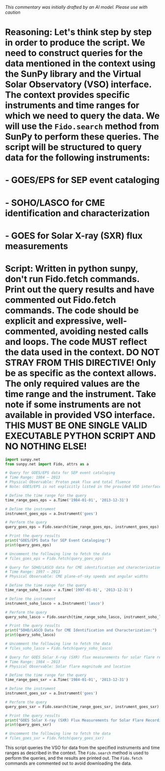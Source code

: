 _This commentary was initially drafted by an AI model. Please use with caution_

# Reasoning: Let's think step by step in order to produce the script. We need to construct queries for the data mentioned in the context using the SunPy library and the Virtual Solar Observatory (VSO) interface. The context provides specific instruments and time ranges for which we need to query the data. We will use the `Fido.search` method from SunPy to perform these queries. The script will be structured to query data for the following instruments:
# - GOES/EPS for SEP event cataloging
# - SOHO/LASCO for CME identification and characterization
# - GOES for Solar X-ray (SXR) flux measurements

# Script: Written in python sunpy, don't run Fido.fetch commands. Print out the query results and have commented out Fido.fetch commands. The code should be explicit and expressive, well-commented, avoiding nested calls and loops. The code MUST reflect the data used in the context. DO NOT STRAY FROM THIS DIRECTIVE! Only be as specific as the context allows. The only required values are the time range and the instrument. Take note if some instruments are not available in provided VSO interface. THIS MUST BE ONE SINGLE VALID EXECUTABLE PYTHON SCRIPT AND NO NOTHING ELSE!

```python
import sunpy.net
from sunpy.net import Fido, attrs as a

# Query for GOES/EPS data for SEP event cataloging
# Time Range: 1984 – 2013
# Physical Observable: Proton peak flux and total fluence
# Note: GOES/EPS is not explicitly listed in the provided VSO interface, but we will use GOES as the source.

# Define the time range for the query
time_range_goes_eps = a.Time('1984-01-01', '2013-12-31')

# Define the instrument
instrument_goes_eps = a.Instrument('goes')

# Perform the query
query_goes_eps = Fido.search(time_range_goes_eps, instrument_goes_eps)

# Print the query results
print("GOES/EPS Data for SEP Event Cataloging:")
print(query_goes_eps)

# Uncomment the following line to fetch the data
# files_goes_eps = Fido.fetch(query_goes_eps)

# Query for SOHO/LASCO data for CME identification and characterization
# Time Range: 1997 – 2013
# Physical Observable: CME plane-of-sky speeds and angular widths

# Define the time range for the query
time_range_soho_lasco = a.Time('1997-01-01', '2013-12-31')

# Define the instrument
instrument_soho_lasco = a.Instrument('lasco')

# Perform the query
query_soho_lasco = Fido.search(time_range_soho_lasco, instrument_soho_lasco)

# Print the query results
print("SOHO/LASCO Data for CME Identification and Characterization:")
print(query_soho_lasco)

# Uncomment the following line to fetch the data
# files_soho_lasco = Fido.fetch(query_soho_lasco)

# Query for GOES Solar X-ray (SXR) flux measurements for solar flare recording
# Time Range: 1984 – 2013
# Physical Observable: Solar flare magnitude and location

# Define the time range for the query
time_range_goes_sxr = a.Time('1984-01-01', '2013-12-31')

# Define the instrument
instrument_goes_sxr = a.Instrument('goes')

# Perform the query
query_goes_sxr = Fido.search(time_range_goes_sxr, instrument_goes_sxr)

# Print the query results
print("GOES Solar X-ray (SXR) Flux Measurements for Solar Flare Recording:")
print(query_goes_sxr)

# Uncomment the following line to fetch the data
# files_goes_sxr = Fido.fetch(query_goes_sxr)
```

This script queries the VSO for data from the specified instruments and time ranges as described in the context. The `Fido.search` method is used to perform the queries, and the results are printed out. The `Fido.fetch` commands are commented out to avoid downloading the data.
